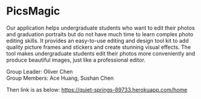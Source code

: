 # PicsMagic

Our application helps undergraduate students who want to edit their photos and graduation portraits but do not have much time to learn complex photo editing skills. It provides an easy-to-use editing and design tool kit to add quality picture frames and stickers and create stunning visual effects. The tool makes undergraduate students edit their photos more conveniently and produce beautiful images, just like a professional editor.

Group Leader: Oliver Chen<br/>Group Members: Ace Huang, Sushan Chen

Then link is as below:
https://quiet-springs-89733.herokuapp.com/home

